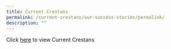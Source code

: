 ```yaml
---
title: Current Crestans
permalink: /current-crestans/our-success-stories/permalink/
description: ""
---
```

Click [here](https://www.flickr.com/photos/190503566@N03/collections/72157716366865471/) to  view Current Crestans 
